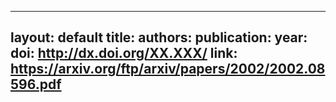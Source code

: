 ---

    
layout: default
title: 
authors: 
publication: 
year: 
doi: http://dx.doi.org/XX.XXX/
link: https://arxiv.org/ftp/arxiv/papers/2002/2002.08596.pdf
---